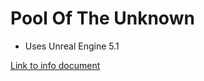 # Pool Of The Unknown

- Uses Unreal Engine 5.1

[Link to info document](https://docs.google.com/document/d/1hwIcSYSeYRv08qr7idPvpYhNHOF78l6USCWPO3O_2ew/edit)
